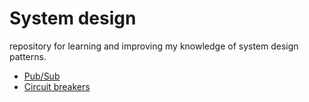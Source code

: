 System design
=============

repository for learning and improving my knowledge of system design patterns.

- [Pub/Sub](/pub_sub/README.md) 
- [Circuit breakers](/circuit_breakers/README.md) 


